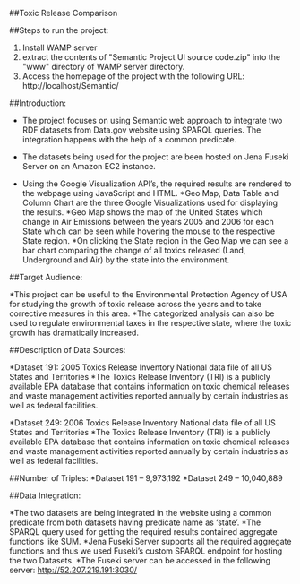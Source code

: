 ##Toxic Release Comparison

##Steps to run the project:
1. Install WAMP server
2. extract the contents of "Semantic Project UI source code.zip" into the "www" directory of WAMP server directory.
3. Access the homepage of the project with the following URL: http://localhost/Semantic/

##Introduction:
* The project focuses on using Semantic web approach to integrate two RDF datasets from Data.gov website using SPARQL queries. The integration happens with the help of a common predicate.
+ The datasets being used for the project are been hosted on Jena Fuseki Server on an Amazon EC2 instance.
- Using the Google Visualization API’s, the required results are rendered to the webpage using JavaScript and HTML.
*Geo Map, Data Table and Column Chart are the three Google Visualizations used for displaying the results.
*Geo Map shows the map of the United States which change in Air Emissions between the years 2005 and 2006 for each State which can be seen while hovering the mouse to the respective State region.
*On clicking the State region in the Geo Map we can see a bar chart comparing the change of all toxics released (Land, Underground and Air) by the state into the environment.


##Target Audience:

*This project can be useful to the Environmental Protection Agency of USA for studying the growth of toxic release across the years and to take corrective measures in this area. 
*The categorized analysis can also be used to regulate environmental taxes in the respective state, where the toxic growth has dramatically increased.

##Description of Data Sources:

*Dataset 191:  2005 Toxics Release Inventory National data file of all US States and Territories
*The Toxics Release Inventory (TRI) is a publicly available EPA database that contains information on toxic chemical releases and waste management activities reported annually by certain industries as well as federal facilities.  

*Dataset 249: 2006 Toxics Release Inventory National data file of all US States and Territories
*The Toxics Release Inventory (TRI) is a publicly available EPA database that contains information on toxic chemical releases and waste management activities reported annually by certain industries as well as federal facilities.

##Number of Triples:
*Dataset 191 – 9,973,192
*Dataset 249 – 10,040,889


##Data Integration:

*The two datasets are being integrated in the website using a common predicate from both datasets having predicate name as ‘state’.
*The SPARQL query used for getting the required results contained aggregate functions like SUM.
*Jena Fuseki Server supports all the required aggregate functions and thus we used Fuseki’s custom SPARQL endpoint for hosting the two Datasets. 
*The Fuseki server can be accessed in the following server: http://52.207.219.191:3030/

    
    
